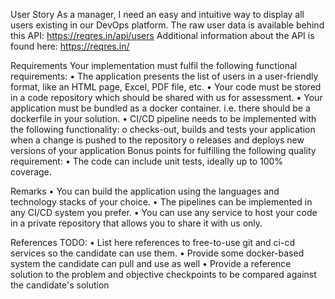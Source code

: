 User Story
As a manager, I need an easy and intuitive way to display all users existing in our DevOps platform.
The raw user data is available behind this API:  https://reqres.in/api/users
Additional information about the API is found here:  https://reqres.in/
 
Requirements
Your implementation must fulfil the following functional requirements:
•	The application presents the list of users in a user-friendly format, like an HTML page, Excel, PDF file, etc.
•	Your code must be stored in a code repository which should be shared with us for assessment.
•	Your application must be bundled as a docker container. i.e. there should be a dockerfile in your solution.
•	CI/CD pipeline needs to be implemented with the following functionality: 
o	checks-out, builds and tests your application when a change is pushed to the repository
o	releases and deploys new versions of your application
Bonus points for fulfilling the following quality requirement:
•	The code can include unit tests, ideally up to 100% coverage.
 
Remarks
•	You can build the application using the languages and technology stacks of your choice.
•	The pipelines can be implemented in any CI/CD system you prefer.
•	You can use any service to host your code in a private repository that allows you to share it with us only.
 
References
TODO:
•	List here references to free-to-use git and ci-cd services so the candidate can use them.
•	Provide some docker-based system the candidate can pull and use as well
•	Provide a reference solution to the problem and objective checkpoints to be compared against the candidate's solution
